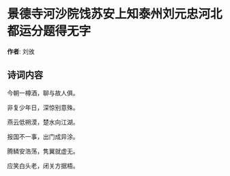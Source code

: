 # 景德寺河沙院饯苏安上知泰州刘元忠河北都运分题得无字

**作者**: 刘攽

## 诗词内容

今朝一樽酒，聊与故人俱。

非复少年日，深惊别意殊。

燕云低朔漠，楚水向江湖。

报国不一事，出门成异涂。

腾鳞安浩荡，隽翼就虚无。

应笑白头老，闭关方据梧。

